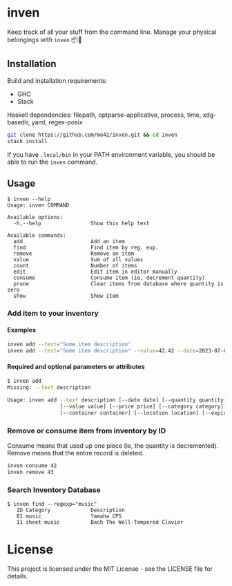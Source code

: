 # inven
Keep track of all your stuff from the command line. Manage your physical belongings with `inven` 📦📜

## Installation

Build and installation requirements:
- GHC
- Stack

Haskell dependencies: filepath, optparse-applicative, process, time, xdg-basedir, yaml, regex-posix

```sh
git clone https://github.com/mo42/inven.git && cd inven
stack install
```

If you have `.local/bin` in your PATH environment variable, you should be able
to run the `inven` command.

## Usage

```
$ inven --help
Usage: inven COMMAND

Available options:
  -h,--help                Show this help text

Available commands:
  add                      Add an item
  find                     Find item by reg. exp.
  remove                   Remove an item
  value                    Sum of all values
  count                    Number of items
  edit                     Edit item in editor manually
  consume                  Consume item (ie, decrement quantity)
  prune                    Clear items from database where quantity is zero
  show                     Show item
```


### Add item to your inventory

#### Examples
```sh
inven add --text="Some item description"
inven add --text="Some item description" --value=42.42 --date=2023-07-01
```

#### Required and optional parameters or attributes
```sh
$ inven add
Missing: --text description

Usage: inven add --text description [--date date] [--quantity quantity]
                 [--value value] [--price price] [--category category]
                 [--container container] [--location location] [--expiry expiry]
```


### Remove or consume item from inventory by ID
Consume means that used up one piece (ie, the quantity is decremented). Remove means that the entire record is deleted.
```sh
inven consume 42
inven remove 43
```

### Search Inventory Database
```
$ inven find --regexp="music"
   ID Category             Description
   01 music                Yamaha CP5
   11 sheet music          Bach The Well-Tempered Clavier
```

# License

This project is licensed under the MIT License - see the LICENSE file for details.
